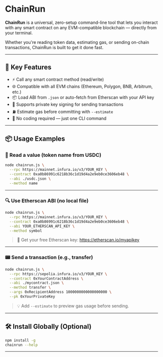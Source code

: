 # ChainRun

**ChainRun** is a universal, zero-setup command-line tool that lets you interact with any smart contract on any EVM-compatible blockchain — directly from your terminal.

Whether you're reading token data, estimating gas, or sending on-chain transactions, ChainRun is built to get it done fast.

---

## 🚀 Key Features

- ⚡️ Call any smart contract method (read/write)
- 🌐 Compatible with all EVM chains (Ethereum, Polygon, BNB, Arbitrum, etc.)
- 📦 Load ABI from `.json` or auto-fetch from Etherscan with your API key
- 🔐 Supports private key signing for sending transactions
- ⛽ Estimate gas before committing with `--estimate`
- 🧠 No coding required — just one CLI command

---

## 📦 Usage Examples

### 🧠 Read a value (token name from USDC)

```bash
node chainrun.js \
  --rpc https://mainnet.infura.io/v3/YOUR_KEY \
  --contract 0xa0b86991c6218b36c1d19d4a2e9eb0ce3606eb48 \
  --abi ./usdc.json \
  --method name
```

---

### 🔍 Use Etherscan ABI (no local file)

```bash
node chainrun.js \
  --rpc https://mainnet.infura.io/v3/YOUR_KEY \
  --contract 0xa0b86991c6218b36c1d19d4a2e9eb0ce3606eb48 \
  --abi YOUR_ETHERSCAN_API_KEY \
  --method symbol
```

> 🔐 Get your free Etherscan key: https://etherscan.io/myapikey

---

### 📟 Send a transaction (e.g., transfer)

```bash
node chainrun.js \
  --rpc https://sepolia.infura.io/v3/YOUR_KEY \
  --contract 0xYourContractAddress \
  --abi ./mycontract.json \
  --method transfer \
  --args 0xRecipientAddress 1000000000000000000 \
  --pk 0xYourPrivateKey
```

> 💡 Add `--estimate` to preview gas usage before sending.

---

## 🛠️ Install Globally (Optional)

```bash
npm install -g
chainrun --help
```

---
